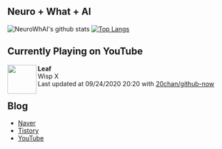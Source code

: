 ## Neuro + What + AI

![NeuroWhAI's github stats](https://github-readme-stats.vercel.app/api?username=neurowhai&count_private=true&show_icons=true)
[![Top Langs](https://github-readme-stats.vercel.app/api/top-langs/?username=neurowhai&layout=compact)](https://github.com/anuraghazra/github-readme-stats)

## Currently Playing on YouTube

[<img align="left" height="65" src="https://yt3.ggpht.com/a/AATXAJxZ2KAvWCy5XMEBVWWAUd2tS5ByYWyLI4suGr1qvg=s88-c-k-c0xffffffff-no-nd-rj">](https://www.youtube.com/channel/UCB62WcN2LgIVVFi7jNOLVAQ)

**Leaf**  
Wisp X  
Last updated at 09/24/2020 20:20 with [20chan/github-now](https://github.com/20chan/github-now)

## Blog

- [Naver](http://blog.naver.com/neurowhai)
- [Tistory](http://neurowhai.tistory.com/)
- [YouTube](https://www.youtube.com/channel/UCB_v1xU6laBHOeH6z4L-Mtw)

